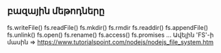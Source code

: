 ## բազային մեթոդները
fs.writeFile()
fs.readFile()
fs.mkdir()
fs.rmdir
fs.readdir() 
fs.appendFile() 
fs.unlink() 
fs.open() 
fs.rename()
fs.access()
fs.promises
...
Ավելին 'FS'-ի մասին => https://www.tutorialspoint.com/nodejs/nodejs_file_system.htm